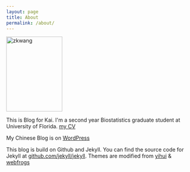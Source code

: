 ```yaml
---
layout: page
title: About
permalink: /about/
---
```


<p><img src="https://github.com/zkwang2014/zkwang2014.github.io/raw/master/about/photo_1024.jpg" width = "150" height = "200" title="zkwang" align="center" /></p> 

This is Blog for Kai. I'm a second year Biostatistics graduate student at University of Florida. [my CV](https://github.com/zkwang2014/zkwang2014.github.io/raw/master/about/photo_1024.jpg)

My Chinese Blog is on [WordPress](https://zkwang2014.wordpress.com/)


This blog is build on Github and Jekyll. You can find the source code for Jekyll at [github.com/jekyll/jekyll](https://github.com/jekyll/jekyll). Themes are modified from [yihui](https://github.com/yihui) & [webfrogs](https://github.com/webfrogs)
